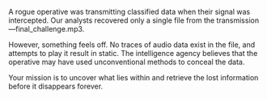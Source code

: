 A rogue operative was transmitting classified data when their signal was intercepted. Our analysts recovered only a single file from the transmission—final_challenge.mp3.

However, something feels off. No traces of audio data exist in the file, and attempts to play it result in static. The intelligence agency believes that the operative may have used unconventional methods to conceal the data.

Your mission is to uncover what lies within and retrieve the lost information before it disappears forever.
